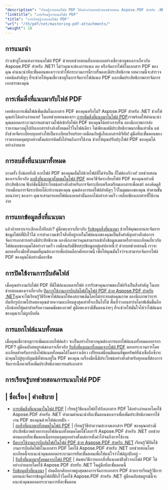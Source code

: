 ```yaml
---
"description": "เรียนรู้การแนบไฟล์ PDF ได้อย่างง่ายดายด้วยบทช่วยสอน Aspose.PDF สำหรับ .NET ที่ครอบคลุมของเรา พร้อมคำแนะนำทีละขั้นตอนเพื่อการจัดการเอกสาร PDF อย่างมีประสิทธิภาพ"
"linktitle": "การเรียนรู้การแนบไฟล์ PDF"
"title": "การเรียนรู้การแนบไฟล์ PDF"
"url": "/th/pdf/net/mastering-pdf-attachments/"
"weight": 18
---
```


## การแนะนำ

ก้าวเข้าสู่โลกแห่งการแนบไฟล์ PDF ด้วยบทช่วยสอนที่ออกแบบอย่างเชี่ยวชาญของเราเกี่ยวกับ Aspose.PDF สำหรับ .NET! ไม่ว่าคุณจะต้องการแนบ ลบ หรือจัดการไฟล์ในเอกสาร PDF ของคุณ คำแนะนำทีละขั้นตอนของเราจะทำให้กระบวนการนี้ราบรื่นและมีประสิทธิภาพ บทความนี้จะสำรวจเทคนิคสำคัญๆ ที่จะช่วยให้คุณเชี่ยวชาญในการจัดการไฟล์แนบ PDF และเพิ่มประสิทธิภาพการจัดการเอกสารของคุณ

## การเพิ่มสิ่งที่แนบมากับไฟล์ PDF
เคยต้องการเพิ่มไฟล์เพิ่มเติมในเอกสาร PDF ของคุณหรือไม่? Aspose.PDF สำหรับ .NET ช่วยให้คุณทำได้อย่างง่ายดาย! ในบทช่วยสอนของเรา [การเพิ่มสิ่งที่แนบมาในไฟล์ PDF](./adding-attachment/)เราพร้อมให้คำแนะนำคุณตลอดกระบวนการผสานรวมไฟล์เข้ากับไฟล์ PDF ของคุณได้อย่างราบรื่น ลองนึกภาพการส่งรายงานควบคู่ไปกับเอกสารอ้างอิงทั้งหมดไว้ในไฟล์เดียว ไม่เพียงแต่มีประสิทธิภาพมากขึ้นเท่านั้น แต่ยังช่วยจัดระเบียบทุกอย่างให้เป็นระเบียบเรียบร้อย เหมือนกับตู้เก็บเอกสารดิจิทัล! คู่มือทีละขั้นตอนของเราครอบคลุมทุกอย่างตั้งแต่การติดตั้งไปจนถึงการใช้งาน ช่วยให้คุณปรับปรุงไฟล์ PDF ของคุณได้อย่างง่ายดาย

## การลบสิ่งที่แนบมาทั้งหมด
บางครั้ง ยิ่งน้อยยิ่งดี หากไฟล์ PDF ของคุณเต็มไปด้วยไฟล์ที่ไม่จำเป็น ก็ไม่ต้องกังวล! บทช่วยสอนของเราเกี่ยวกับ [ลบสิ่งที่แนบมาทั้งหมดในไฟล์ PDF](./remove-all-attachments/) สอนวิธีจัดระเบียบไฟล์ PDF ของคุณอย่างมีประสิทธิภาพ ฟังก์ชันนี้มีประโยชน์อย่างยิ่งสำหรับการจัดระเบียบหรือเตรียมเอกสารเพื่อแชร์ ลองคิดดูสิว่าเหมือนการจัดระเบียบโต๊ะทำงานของคุณ คุณต้องการแค่ไฟล์สำคัญๆ ไว้ในมุมมองของคุณ ทำตามขั้นตอนง่ายๆ ของเรา คุณจะสามารถลบไฟล์แนบเหล่านั้นออกได้อย่างรวดเร็ว เหลือเพียงเอกสารที่ใช้งานง่าย

## การแยกข้อมูลสิ่งที่แนบมา
แล้วถ้าอยากเจาะลึกลงไปอีกล่ะ? คู่มือของเราเกี่ยวกับ [รับข้อมูลสิ่งที่แนบมา](./get-attachment-information/) ช่วยให้คุณแยกและจัดการข้อมูลไฟล์ที่ฝังไว้ได้ การทำความเข้าใจสิ่งที่อยู่ภายในไฟล์แนบของคุณเป็นสิ่งสำคัญอย่างยิ่งต่อการจัดการเอกสารอย่างมีประสิทธิภาพ ลองนึกภาพว่าคุณสามารถเข้าถึงข้อมูลเมตาหรือรายละเอียดเกี่ยวกับไฟล์แนบของคุณได้อย่างรวดเร็ว เหมือนกับมีชีทสรุปข้อมูลอยู่แค่ปลายนิ้ว! ด้วยบทช่วยสอนนี้ เราจะมอบเครื่องมือทั้งหมดที่คุณต้องการเพื่อปลดล็อกศักยภาพนี้ เพื่อให้คุณมั่นใจว่าจะสามารถจัดการไฟล์ PDF ของคุณได้อย่างมืออาชีพ

## การปิดใช้งานการบีบอัดไฟล์
เมื่อคุณทำงานกับไฟล์ PDF ที่มีไฟล์แนบหลายไฟล์ การรักษาคุณภาพของไฟล์จึงเป็นสิ่งสำคัญ ในบทช่วยสอนของเราเกี่ยวกับ [ปิดการใช้งานการบีบอัดไฟล์ในไฟล์ PDF ด้วย Aspose.PDF สำหรับ .NET](./disable-file-compression-in-pdf-files/)คุณจะได้เรียนรู้วิธีรักษาไฟล์แนบให้คงสภาพเดิมโดยไม่กระทบต่อคุณภาพ ลองนึกภาพว่าการบันทึกรูปภาพโปรดของคุณด้วยความละเอียดสูงสุดเท่าที่จะเป็นไปได้ พื้นที่ว่างบนฮาร์ดไดรฟ์เพิ่มขึ้นอีกเล็กน้อยก็คุ้มค่าสำหรับความคมชัดของภาพ! คู่มือของเรามีขั้นตอนง่ายๆ ที่จะช่วยให้มั่นใจได้ว่าไฟล์แนบของคุณจะไม่ถูกบีบอัด

## การแยกไฟล์แนบทั้งหมด
เมื่อคุณเชี่ยวชาญการเพิ่มและลบไฟล์แล้ว จะเป็นอย่างไรหากคุณต้องการแยกไฟล์แนบทั้งหมดออกจาก PDF? คู่มือฉบับสมบูรณ์ของเราเกี่ยวกับ [รับสิ่งที่แนบมาทั้งหมดจากไฟล์ PDF](./get-all-the-attachments-from-pdf-files/) มอบกระบวนการโดยละเอียดสำหรับการดึงไฟล์แนบทั้งหมดได้ในคราวเดียว เปรียบเสมือนมีแผนที่ขุมทรัพย์ที่น่าเชื่อถือซึ่งจะนำคุณไปสู่ทุกอัญมณีที่ซ่อนอยู่ใน PDF ของคุณ เครื่องมือนี้มีประโยชน์อย่างยิ่งสำหรับทุกคนที่ต้องการจัดการเนื้อหาหรือเพิ่มประสิทธิภาพการแชร์เอกสาร


## การเรียนรู้บทช่วยสอนการแนบไฟล์ PDF
| ชื่อเรื่อง | คำอธิบาย |
- 
- [การเพิ่มสิ่งที่แนบมาในไฟล์ PDF](./adding-attachment/) | เรียนรู้วิธีแนบไฟล์ไปกับเอกสาร PDF ได้อย่างง่ายดายโดยใช้ Aspose.PDF สำหรับ .NET ทำตามคำแนะนำทีละขั้นตอนของเราเพื่อเพิ่มประสิทธิภาพการใช้งาน PDF ของคุณด้วยไฟล์แบบฝัง -  
| [ลบสิ่งที่แนบมาทั้งหมดในไฟล์ PDF](./remove-all-attachments/) | เรียนรู้วิธีทำความสะอาดเอกสาร PDF ของคุณอย่างมีประสิทธิภาพด้วยการลบไฟล์แนบทั้งหมดโดยใช้ไลบรารี Aspose.PDF สำหรับ .NET บทช่วยสอนแบบทีละขั้นตอนนี้ครอบคลุมทุกอย่างตั้งแต่การตั้งค่าไปจนถึงการใช้งาน  
- [ปิดการใช้งานการบีบอัดไฟล์ในไฟล์ PDF ด้วย Aspose.PDF สำหรับ .NET](./disable-file-compression-in-pdf-files/) เรียนรู้วิธีปิดใช้งานการบีบอัดไฟล์ในเอกสาร PDF โดยใช้ Aspose.PDF สำหรับ .NET บทช่วยสอนโดยละเอียดนี้จะแนะนำคุณตลอดกระบวนการทีละขั้นตอนเพื่อให้แน่ใจว่าไฟล์ถูกฝังอยู่ -  
| [รับสิ่งที่แนบมาทั้งหมดจากไฟล์ PDF](./get-all-the-attachments-from-pdf-files/) | ค้นพบวิธีการแยกสิ่งที่แนบมาฝังตัวจากไฟล์ PDF ได้อย่างง่ายดายโดยใช้ Aspose.PDF สำหรับ .NET ในคู่มือทีละขั้นตอนนี้  
- [รับข้อมูลสิ่งที่แนบมา](./get-attachment-information/) | ปลดล็อกศักยภาพสูงสุดของการจัดการเอกสาร PDF ด้วยการเรียนรู้วิธีการแยกและจัดการข้อมูลไฟล์ที่ฝังไว้โดยใช้ Aspose.PDF สำหรับ .NET คู่มือฉบับสมบูรณ์นี้จะแนะนำคุณตลอดกระบวนการทีละขั้นตอน
